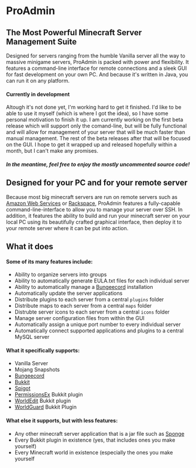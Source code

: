 # ProAdmin
## The Most Powerful Minecraft Server Management Suite
Designed for servers ranging from the humble Vanilla server all the way to massive minigame servers, ProAdmin is packed with power and flexibility. It features a command-line interface for remote connections and a sleek GUI for fast development on your own PC. And because it's written in Java, you can run it on any platform.
#### Currently in development
Altough it's not done yet, I'm working hard to get it finished. I'd like to be able to use it myself (which is where I got the idea), so I have some personal motivation to finish it up. I am currently working on the first beta release which will support only the comand-line, but will be fully functional and will allow for management of your server that will be much faster than manual management. The rest of the beta releases after that will be focused on the GUI. I hope to get it wrapped up and released hopefully within a month, but I can't make any promises.
##### In the meantime, feel free to enjoy the mostly uncommented source code!

## Designed for your PC and for your remote server
Because most big minecraft servers are run on remote servers such as [Amazon Web Services](http://aws.amazon.com/) or [Rackspace](https://www.rackspace.com/), ProAdmin features a fully-capable command-line-interface to allow you to manage your server over SSH. In addition, it features the ability to build and run your minecraft server on your local PC using its beautifully crafted graphical interface, then deploy it to your remote server where it can be put into action.

## What it does
#### Some of its many features include:
- Ability to organize servers into groups
- Ability to automatically generate EULA.txt files for each individual server
- Ability to automatically manage a [Bungeecord](https://www.spigotmc.org/wiki/bungeecord/) installation
- Automatically update the server applications
- Distribute plugins to each server from a central `plugins` folder
- Distribute maps to each server from a central `maps` folder
- Distrubte server icons to each server from a central `icons` folder
- Manage server configuration files from within the GUI
- Automatically assign a unique port number to every individual server
- Automatically connect supported applications and plugins to a central MySQL server

#### What it specifically supports:
- Vanilla Server
- Mojang Snapshots
- [Bungeecord](https://www.spigotmc.org/wiki/bungeecord/)
- [Bukkit](https://bukkit.org/)
- [Spigot](https://www.spigotmc.org/)
- [PermissionsEx](http://dev.bukkit.org/bukkit-plugins/permissionsex/) Bukkit plugin
- [WorldEdit](http://dev.bukkit.org/bukkit-plugins/worldedit/) Bukkit plugin
- [WorldGuard](http://dev.bukkit.org/bukkit-plugins/worldguard/) Bukkit Plugin

#### What else it supports, but with less features:
- Any other minecraft server application that is a jar file such as [Sponge](https://www.spongepowered.org/)
- Every Bukkit plugin in existence (yes, that includes ones you make yourself)
- Every Minecraft world in existence (especially the ones you make yourself
